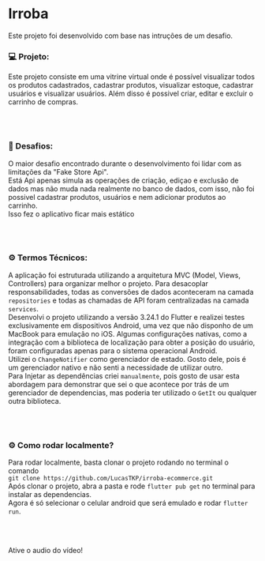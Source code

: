 # Irroba
Este projeto foi desenvolvido com base nas intruções de um desafio.


### 💻 Projeto:

Este projeto consiste em uma vitrine virtual onde é possível visualizar todos os produtos cadastrados, cadastrar produtos, visualizar estoque, cadastrar usuários e visualizar usuários.
Além disso é possivel criar, editar e excluir o carrinho de compras.

<br /> <br />

### 🎯 Desafios:

O maior desafio encontrado durante o desenvolvimento foi lidar com as limitações da "Fake Store Api".  
Está Api apenas simula as operações de criação, ediçao e exclusão de dados mas não muda nada realmente no banco de dados, com isso, não foi possivel cadastrar produtos, usuários e nem adicionar produtos ao carrinho.  
Isso fez o aplicativo ficar mais estático  

<br /> <br />

### ⚙️ Termos Técnicos:
A aplicação foi estruturada utilizando a arquitetura MVC (Model, Views, Controllers) para organizar melhor o projeto. Para desacoplar responsabilidades, todas as conversões de dados aconteceram na camada `repositories` e todas as chamadas de API foram centralizadas na camada `services`.  
Desenvolvi o projeto utilizando a versão 3.24.1 do Flutter e realizei testes exclusivamente em dispositivos Android, uma vez que não disponho de um MacBook para emulação no iOS. Algumas configurações nativas, como a integração com a biblioteca de localização para obter a posição do usuário, foram configuradas apenas para o sistema operacional Android.    
Utilizei o `ChangeNotifier` como gerenciador de estado. Gosto dele, pois é um gerenciador nativo e não senti a necessidade de utilizar outro.  
Para Injetar as dependências criei `manualmente`, pois gosto de usar esta abordagem para demonstrar que sei o que acontece por trás de um gerenciador de dependencias, mas poderia ter utilizado o `GetIt` ou qualquer outra biblioteca.

<br /> <br />

### ⚙️ Como rodar localmente?

Para rodar localmente, basta clonar o projeto rodando no terminal o comando  
`git clone https://github.com/LucasTKP/irroba-ecommerce.git`  
Após clonar o projeto, abra a pasta e rode `flutter pub get` no terminal para instalar as dependencias.  
Agora é só selecionar o celular android que será emulado e rodar `flutter run`.  

<br /> <br />

Ative o audio do vídeo!



<br />
